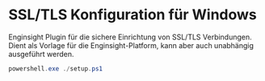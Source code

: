 # SSL/TLS Konfiguration für Windows
Enginsight Plugin für die sichere Einrichtung von SSL/TLS Verbindungen. Dient als Vorlage für die Enginsight-Platform, kann aber auch unabhängig ausgeführt werden.
```powershell
powershell.exe ./setup.ps1
```

